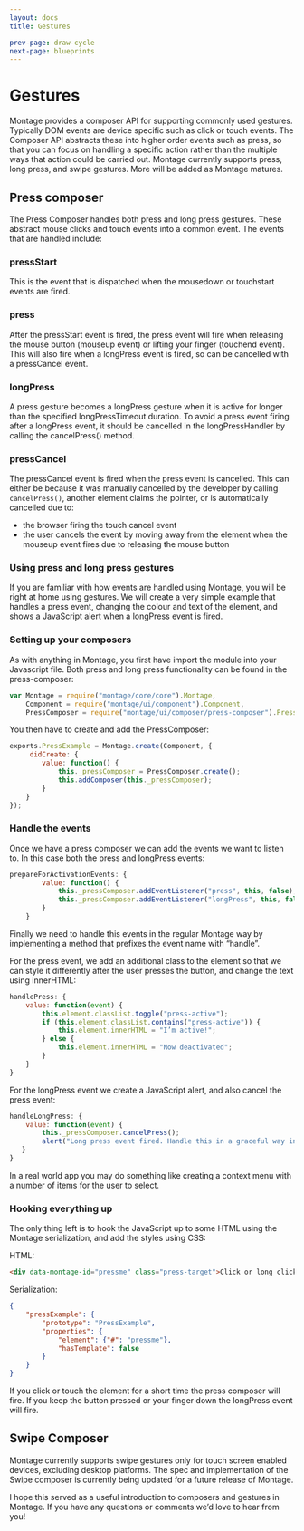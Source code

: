 ```yaml
---
layout: docs
title: Gestures

prev-page: draw-cycle
next-page: blueprints
---
```


# Gestures

Montage provides a composer API for supporting commonly used gestures. Typically DOM events are device specific such as click or touch events. The Composer API abstracts these into higher order events such as press, so that you can focus on handling a specific action rather than the multiple ways that action could be carried out. Montage currently supports press, long press, and swipe gestures. More will be added as Montage matures.

## Press composer
The Press Composer handles both press and long press gestures. These abstract mouse clicks and touch events into a common event. The events that are handled include:

### pressStart
This is the event that is dispatched when the mousedown or touchstart events are fired.

### press
After the pressStart event is fired, the press event will fire when releasing the mouse button (mouseup event) or lifting your finger (touchend event). This will also fire when a longPress event is fired, so can be cancelled with a pressCancel event.

### longPress
A press gesture becomes a longPress gesture when it is active for longer than the specified longPressTimeout duration. To avoid a press event firing after a longPress event, it should be cancelled in the longPressHandler by calling the cancelPress() method.

### pressCancel
The pressCancel event is fired when the press event is cancelled. This can either be because it was manually cancelled by the developer by calling `cancelPress()`, another element claims the pointer, or is automatically cancelled due to:

* the browser firing the touch cancel event
* the user cancels the event by moving away from the element when the mouseup event fires due to releasing the mouse button

### Using press and long press gestures
If you are familiar with how events are handled using Montage, you will be right at home using gestures. We will create a very simple example that handles a press event, changing the colour and text of the element, and shows a JavaScript alert when a longPress event is fired.

### Setting up your composers
As with anything in Montage, you first have import the module into your Javascript file. Both press and long press functionality can be found in the press-composer:
```js
var Montage = require("montage/core/core").Montage,
    Component = require("montage/ui/component").Component,
    PressComposer = require("montage/ui/composer/press-composer").PressComposer;
```

You then have to create and add the PressComposer:
```js
exports.PressExample = Montage.create(Component, {
     didCreate: {
        value: function() {
            this._pressComposer = PressComposer.create();
            this.addComposer(this._pressComposer);
        }
    }
});
```

### Handle the events
Once we have a press composer we can add the events we want to listen to. In this case both the press and longPress events:
```js
prepareForActivationEvents: {
        value: function() {
            this._pressComposer.addEventListener("press", this, false);
            this._pressComposer.addEventListener("longPress", this, false);
        }
    }
```

Finally we need to handle this events in the regular Montage way by implementing a method that prefixes the event name with “handle”.

For the press event, we add an additional class to the element so that we can style it differently after the user presses the button, and change the text using innerHTML:
```js
handlePress: {
    value: function(event) {
        this.element.classList.toggle("press-active");
        if (this.element.classList.contains("press-active")) {
            this.element.innerHTML = "I’m active!";
        } else {
            this.element.innerHTML = "Now deactivated";
        }
    }
}
```

For the longPress event we create a JavaScript alert, and also cancel the press event:
```js
handleLongPress: {
    value: function(event) {
        this._pressComposer.cancelPress();
        alert("Long press event fired. Handle this in a graceful way in a real app");
   }
}
```

In a real world app you may do something like creating a context menu with a number of items for the user to select.

### Hooking everything up
The only thing left is to hook the JavaScript up to some HTML using the Montage serialization, and add the styles using CSS:

HTML:
```html
<div data-montage-id="pressme" class="press-target">Click or long click me!</div>
```

Serialization:
```json
{
    "pressExample": {
        "prototype": "PressExample",
        "properties": {
            "element": {"#": "pressme"},
            "hasTemplate": false
        }
    }
}
```

If you click or touch the element for a short time the press composer will fire. If you keep the button pressed or your finger down the longPress event will fire.

## Swipe Composer
Montage currently supports swipe gestures only for touch screen enabled devices, excluding desktop platforms. The spec and implementation of the Swipe composer is currently being updated for a future release of Montage.

I hope this served as a useful introduction to composers and gestures in Montage. If you have any questions or comments we’d love to hear from you!
